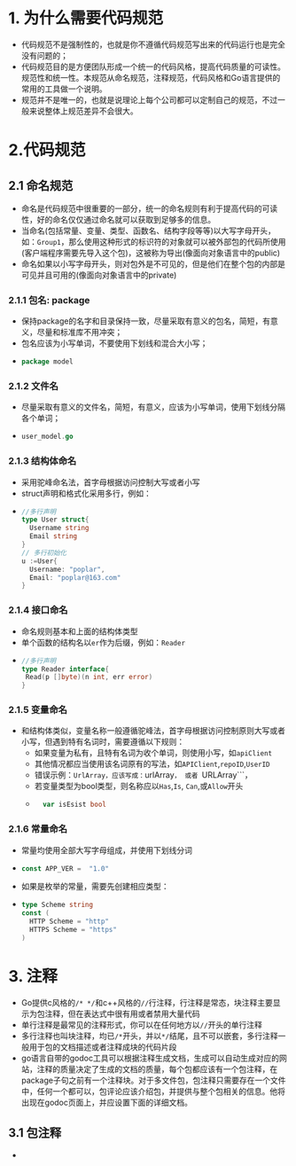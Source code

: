 # 1. 为什么需要代码规范
* 代码规范不是强制性的，也就是你不遵循代码规范写出来的代码运行也是完全没有问题的；
* 代码规范目的是方便团队形成一个统一的代码风格，提高代码质量的可读性。规范性和统一性。本规范从命名规范，注释规范，代码风格和Go语言提供的常用的工具做一个说明。
* 规范并不是唯一的，也就是说理论上每个公司都可以定制自己的规范，不过一般来说整体上规范差异不会很大。
# 2.代码规范
## 2.1 命名规范
* 命名是代码规范中很重要的一部分，统一的命名规则有利于提高代码的可读性，好的命名仅仅通过命名就可以获取到足够多的信息。
* 当命名(包括常量、变量、类型、函数名、结构字段等等)以大写字母开头，如：```Group1```，那么使用这种形式的标识符的对象就可以被外部包的代码所使用(客户端程序需要先导入这个包)，这被称为导出(像面向对象语言中的public)
* 命名如果以小写字母开头，则对包外是不可见的，但是他们在整个包的内部是可见并且可用的(像面向对象语言中的private)
### 2.1.1 包名: package
* 保持package的名字和目录保持一致，尽量采取有意义的包名，简短，有意义，尽量和标准库不用冲突；
* 包名应该为小写单词，不要使用下划线和混合大小写；
* ```go
  package model
  ```
### 2.1.2 文件名
* 尽量采取有意义的文件名，简短，有意义，应该为小写单词，使用下划线分隔各个单词；
* ```go
  user_model.go
  ```
### 2.1.3 结构体命名
* 采用驼峰命名法，首字母根据访问控制大写或者小写
* struct声明和格式化采用多行，例如：
* ```go
  //多行声明
  type User struct{
    Username string
    Email string
  }
  // 多行初始化
  u :=User{
    Username: "poplar",
    Email: "poplar@163.com"
  }
  ```
### 2.1.4 接口命名
* 命名规则基本和上面的结构体类型
* 单个函数的结构名以```er```作为后缀，例如：```Reader```
* ```go
  //多行声明
  type Reader interface{
   Read(p []byte)(n int, err error)
  }
  ```
### 2.1.5 变量命名
* 和结构体类似，变量名称一般遵循驼峰法，首字母根据访问控制原则大写或者小写，但遇到特有名词时，需要遵循以下规则：
  * 如果变量为私有，且特有名词为收个单词，则使用小写，如```apiClient```
  * 其他情况都应当使用该名词原有的写法，如```APIClient```,```repoID```,```UserID```
  * 错误示例：```UrlArray，应该写成：```urlArray```， 或者 ```URLArray```，
  * 若变量类型为bool类型，则名称应以```Has```,```Is```, ```Can```,或```Allow```开头
  * ```go
      var isEsist bool
    ```
### 2.1.6 常量命名
* 常量均使用全部大写字母组成，并使用下划线分词
* ```go
  const APP_VER =  "1.0"
  ```
* 如果是枚举的常量，需要先创建相应类型：
* ```go
  type Scheme string
  const (
    HTTP Scheme = "http"
    HTTPS Scheme = "https"
  )
  ```
# 3. 注释
* Go提供c风格的```/* */```和c++风格的```//```行注释，行注释是常态，块注释主要显示为包注释，但在表达式中很有用或者禁用大量代码
* 单行注释是最常见的注释形式，你可以在任何地方以```//```开头的单行注释
* 多行注释也叫块注释，均已```/*```开头，并以```*/```结尾，且不可以嵌套，多行注释一般用于包的文档描述或者注释成块的代码片段
* go语言自带的godoc工具可以根据注释生成文档，生成可以自动生成对应的网站，注释的质量决定了生成的文档的质量，每个包都应该有一个包注释，在package子句之前有一个注释块。对于多文件包，包注释只需要存在一个文件中，任何一个都可以，包评论应该介绍包，并提供与整个包相关的信息。他将出现在godoc页面上，并应设置下面的详细文档。
## 3.1 包注释
* 